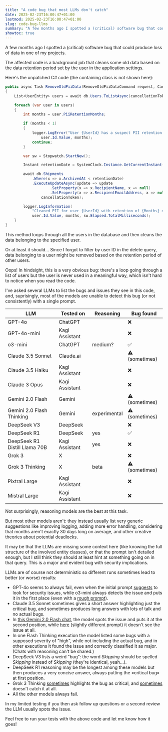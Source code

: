 ```yaml
---
title: "A code bug that most LLMs don't catch"
date: 2025-02-23T16:00:47+01:00
lastmod: 2025-02-23T16:00:47+01:00
slug: code-bug-llms
summary: "A few months ago I spotted a (critical) software bug that could produce loss of data in one of my projects. Suprisingly, most LLMs are unable to detect this bug."
showtoc: true
---
```


A few months ago I spotted a (critical) software bug that could produce loss of data in one of my projects.

The affected code is a background job that cleans some old data based on the data retention period set by the user in the application settings.

Here's the unpatched C# code (the containing class is not shown here):

```csharp
public async Task RemoveOldPiiData(RemoveOldPiiDataCommand request, CancellationToken cancellationToken)
{
    List<UserEntity> users = await db.Users.ToListAsync(cancellationToken);

    foreach (var user in users)
    {
        int months = user.PiiRetentionMonths;

        if (months < 1)
        {
            logger.LogError("User {UserId} has a suspect PII retention period of {Months} months. Skipping",
                user.Id.Value, months);
            continue;
        }

        var sw = Stopwatch.StartNew();

        Instant retentionDate = SystemClock.Instance.GetCurrentInstant().Minus(Duration.FromDays(months * 30));

        await db.Shipments
            .Where(x => x.ArchivedAt < retentionDate)
            .ExecuteUpdateAsync(update => update
                    .SetProperty(x => x.RecipientName, x => null)
                    .SetProperty(x => x.RecipientEmailAddress, x => null),
                cancellationToken);

        logger.LogInformation(
            "Cleaned PII for user {UserId} with retention of {Months} months in {ElapsedMilliseconds:0}ms",
            user.Id.Value, months, sw.Elapsed.TotalMilliseconds);
    }
}
```

This method loops through all the users in the database and then cleans the data belonging to the specified user.

Or at least it should... Since I forgot to filter by user ID in the delete query, data belonging to a user might be removed based on the retention period of other users.

Oops! In hindsight, this is a very obvious bug: there's a loop going through a list of users but the user is never used in a meaningful way, which isn't hard to notice when you read the code.

I've asked several LLMs to list the bugs and issues they see in this code, and, suprisingly, most of the models are unable to detect this bug (or not consistently) with a single prompt.

| LLM                           | Tested on      | Reasoning    | Bug found        |
| ----------------------------- | -------------- | ------------ | ---------------- |
| GPT-4o                        | ChatGPT        |              | ❌               |
| GPT-4o-mini                   | Kagi Assistant |              | ❌               |
| o3-mini                       | ChatGPT        | medium?      | ✅               |
| Claude 3.5 Sonnet             | Claude.ai      |              | ⚠️ (sometimes) |
| Claude 3.5 Haiku              | Kagi Assistant |              | ❌               |
| Claude 3 Opus                 | Kagi Assistant |              | ❌               |
| Gemini 2.0 Flash              | Gemini         |              | ⚠️ (sometimes) |
| Gemini 2.0 Flash Thinking     | Gemini         | experimental | ⚠️ (sometimes) |
| DeepSeek V3                   | DeepSeek       |              | ❌               |
| DeepSeek R1                   | DeepSeek       | yes          | ✅               |
| DeepSeek R1 Distill Llama 70B | Kagi Assistant | yes          | ❌               |
| Grok 3                        | X              |              | ❌               |
| Grok 3 Thinking               | X              | beta         | ⚠️ (sometimes) |
| Pixtral Large                 | Kagi Assistant |              | ❌               |
| Mistral Large                 | Kagi Assistant |              | ❌               |

Not surprisingly, reasoning models are the best at this task.

But most other models aren't: they instead usually list very generic suggestions like improving logging, adding more error handling, considering that months aren't exactly 30 days long on average, and other creative theories about potential deadlocks.

It may be that the LLMs are missing some context here (like knowing the full structure of the involved entity classes), or that the prompt isn't detailed enough, but I still think they should at least hint at something going on in that query. This is a major and evident bug with security implications.

LLMs are of course not deterministic so different runs sometimes lead to better (or worse) results:

- GPT-4o seems to always fail, even when the initial prompt [suggests](https://chatgpt.com/share/67bb421f-ac74-800d-8560-8bdae1a10883) to look for security issues, while o3-mini always detects the issue and puts it in the first place (even with a [rough prompt](https://chatgpt.com/share/67bb4293-ffa4-800d-9803-60946ada2525)).
- Claude 3.5 Sonnet sometimes gives a short answer highlighting just the critical bug, and sometimes produces long answers with lots of talk and no actual bugs.
- In [this Gemini 2.0 Flash chat](https://g.co/gemini/share/5793cc63f7b1), the model spots the issue and puts it at the second position, while [here](https://g.co/gemini/share/bd477973fbea) (slightly different prompt) it doesn't see the issue at all.
- In one Flash Thinking execution the model listed some bugs with a supposed severity of "high", while not including the actual bug, and in other executions it found the issue and correctly classified it as major. (Chats with reasoning can't be shared.)
- DeepSeek V3 lists a weird "bug": the word *Skipping* should be spelled *Skipping* instead of *Skipping* (they're identical, yeah...).
- DeepSeek R1 reasoning may be the longest among these models but then produces a very concise answer, always putting the «critical bug» at first position.
- Grok 3 Thinking [sometimes](https://x.com/i/grok/share/gkss1ill4A4PEBDtZOKuTGwY0) highlights the bug as critical, and [sometimes](https://x.com/i/grok/share/8zu9C3AK2g2VeblSLDUh7oFgz) doesn't catch it at all.
- All the other models always fail.

In my limited testing if you then ask follow up questions or a second review the LLM usually spots the issue.

Feel free to run your tests with the above code and let me know how it goes!
